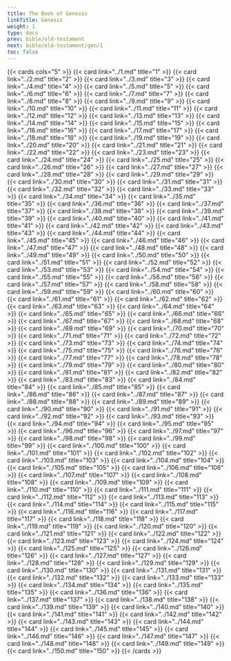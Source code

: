 ```yaml
---
title: The Book of Genesis
linkTitle: Genesis
weight: 1
type: docs
prev: bible/old-testament
next: bible/old-testament/gen/1
toc: false
---
```


{{< cards cols="5" >}}
  {{< card link="../1.md" title="1" >}}
  {{< card link="../2.md" title="2" >}}
  {{< card link="../3.md" title="3" >}}
  {{< card link="../4.md" title="4" >}}
  {{< card link="../5.md" title="5" >}}
  {{< card link="../6.md" title="6" >}}
  {{< card link="../7.md" title="7" >}}
  {{< card link="../8.md" title="8" >}}
  {{< card link="../9.md" title="9" >}}
  {{< card link="../10.md" title="10" >}}
  {{< card link="../11.md" title="11" >}}
  {{< card link="../12.md" title="12" >}}
  {{< card link="../13.md" title="13" >}}
  {{< card link="../14.md" title="14" >}}
  {{< card link="../15.md" title="15" >}}
  {{< card link="../16.md" title="16" >}}
  {{< card link="../17.md" title="17" >}}
  {{< card link="../18.md" title="18" >}}
  {{< card link="../19.md" title="19" >}}
  {{< card link="../20.md" title="20" >}}
  {{< card link="../21.md" title="21" >}}
  {{< card link="../22.md" title="22" >}}
  {{< card link="../23.md" title="23" >}}
  {{< card link="../24.md" title="24" >}}
  {{< card link="../25.md" title="25" >}}
  {{< card link="../26.md" title="26" >}}
  {{< card link="../27.md" title="27" >}}
  {{< card link="../28.md" title="28" >}}
  {{< card link="../29.md" title="29" >}}
  {{< card link="../30.md" title="30" >}}
  {{< card link="../31.md" title="31" >}}
  {{< card link="../32.md" title="32" >}}
  {{< card link="../33.md" title="33" >}}
  {{< card link="../34.md" title="34" >}}
  {{< card link="../35.md" title="35" >}}
  {{< card link="../36.md" title="36" >}}
  {{< card link="../37.md" title="37" >}}
  {{< card link="../38.md" title="38" >}}
  {{< card link="../39.md" title="39" >}}
  {{< card link="../40.md" title="40" >}}
  {{< card link="../41.md" title="41" >}}
  {{< card link="../42.md" title="42" >}}
  {{< card link="../43.md" title="43" >}}
  {{< card link="../44.md" title="44" >}}
  {{< card link="../45.md" title="45" >}}
  {{< card link="../46.md" title="46" >}}
  {{< card link="../47.md" title="47" >}}
  {{< card link="../48.md" title="48" >}}
  {{< card link="../49.md" title="49" >}}
  {{< card link="../50.md" title="50" >}}
  {{< card link="../51.md" title="51" >}}
  {{< card link="../52.md" title="52" >}}
  {{< card link="../53.md" title="53" >}}
  {{< card link="../54.md" title="54" >}}
  {{< card link="../55.md" title="55" >}}
  {{< card link="../56.md" title="56" >}}
  {{< card link="../57.md" title="57" >}}
  {{< card link="../58.md" title="58" >}}
  {{< card link="../59.md" title="59" >}}
  {{< card link="../60.md" title="60" >}}
  {{< card link="../61.md" title="61" >}}
  {{< card link="../62.md" title="62" >}}
  {{< card link="../63.md" title="63" >}}
  {{< card link="../64.md" title="64" >}}
  {{< card link="../65.md" title="65" >}}
  {{< card link="../66.md" title="66" >}}
  {{< card link="../67.md" title="67" >}}
  {{< card link="../68.md" title="68" >}}
  {{< card link="../69.md" title="69" >}}
  {{< card link="../70.md" title="70" >}}
  {{< card link="../71.md" title="71" >}}
  {{< card link="../72.md" title="72" >}}
  {{< card link="../73.md" title="73" >}}
  {{< card link="../74.md" title="74" >}}
  {{< card link="../75.md" title="75" >}}
  {{< card link="../76.md" title="76" >}}
  {{< card link="../77.md" title="77" >}}
  {{< card link="../78.md" title="78" >}}
  {{< card link="../79.md" title="79" >}}
  {{< card link="../80.md" title="80" >}}
  {{< card link="../81.md" title="81" >}}
  {{< card link="../82.md" title="82" >}}
  {{< card link="../83.md" title="83" >}}
  {{< card link="../84.md" title="84" >}}
  {{< card link="../85.md" title="85" >}}
  {{< card link="../86.md" title="86" >}}
  {{< card link="../87.md" title="87" >}}
  {{< card link="../88.md" title="88" >}}
  {{< card link="../89.md" title="89" >}}
  {{< card link="../90.md" title="90" >}}
  {{< card link="../91.md" title="91" >}}
  {{< card link="../92.md" title="92" >}}
  {{< card link="../93.md" title="93" >}}
  {{< card link="../94.md" title="94" >}}
  {{< card link="../95.md" title="95" >}}
  {{< card link="../96.md" title="96" >}}
  {{< card link="../97.md" title="97" >}}
  {{< card link="../98.md" title="98" >}}
  {{< card link="../99.md" title="99" >}}
  {{< card link="../100.md" title="100" >}}
  {{< card link="../101.md" title="101" >}}
  {{< card link="../102.md" title="102" >}}
  {{< card link="../103.md" title="103" >}}
  {{< card link="../104.md" title="104" >}}
  {{< card link="../105.md" title="105" >}}
  {{< card link="../106.md" title="106" >}}
  {{< card link="../107.md" title="107" >}}
  {{< card link="../108.md" title="108" >}}
  {{< card link="../109.md" title="109" >}}
  {{< card link="../110.md" title="110" >}}
  {{< card link="../111.md" title="111" >}}
  {{< card link="../112.md" title="112" >}}
  {{< card link="../113.md" title="113" >}}
  {{< card link="../114.md" title="114" >}}
  {{< card link="../115.md" title="115" >}}
  {{< card link="../116.md" title="116" >}}
  {{< card link="../117.md" title="117" >}}
  {{< card link="../118.md" title="118" >}}
  {{< card link="../119.md" title="119" >}}
  {{< card link="../120.md" title="120" >}}
  {{< card link="../121.md" title="121" >}}
  {{< card link="../122.md" title="122" >}}
  {{< card link="../123.md" title="123" >}}
  {{< card link="../124.md" title="124" >}}
  {{< card link="../125.md" title="125" >}}
  {{< card link="../126.md" title="126" >}}
  {{< card link="../127.md" title="127" >}}
  {{< card link="../128.md" title="128" >}}
  {{< card link="../129.md" title="129" >}}
  {{< card link="../130.md" title="130" >}}
  {{< card link="../131.md" title="131" >}}
  {{< card link="../132.md" title="132" >}}
  {{< card link="../133.md" title="133" >}}
  {{< card link="../134.md" title="134" >}}
  {{< card link="../135.md" title="135" >}}
  {{< card link="../136.md" title="136" >}}
  {{< card link="../137.md" title="137" >}}
  {{< card link="../138.md" title="138" >}}
  {{< card link="../139.md" title="139" >}}
  {{< card link="../140.md" title="140" >}}
  {{< card link="../141.md" title="141" >}}
  {{< card link="../142.md" title="142" >}}
  {{< card link="../143.md" title="143" >}}
  {{< card link="../144.md" title="144" >}}
  {{< card link="../145.md" title="145" >}}
  {{< card link="../146.md" title="146" >}}
  {{< card link="../147.md" title="147" >}}
  {{< card link="../148.md" title="148" >}}
  {{< card link="../149.md" title="149" >}}
  {{< card link="../150.md" title="150" >}}
{{< /cards >}}

